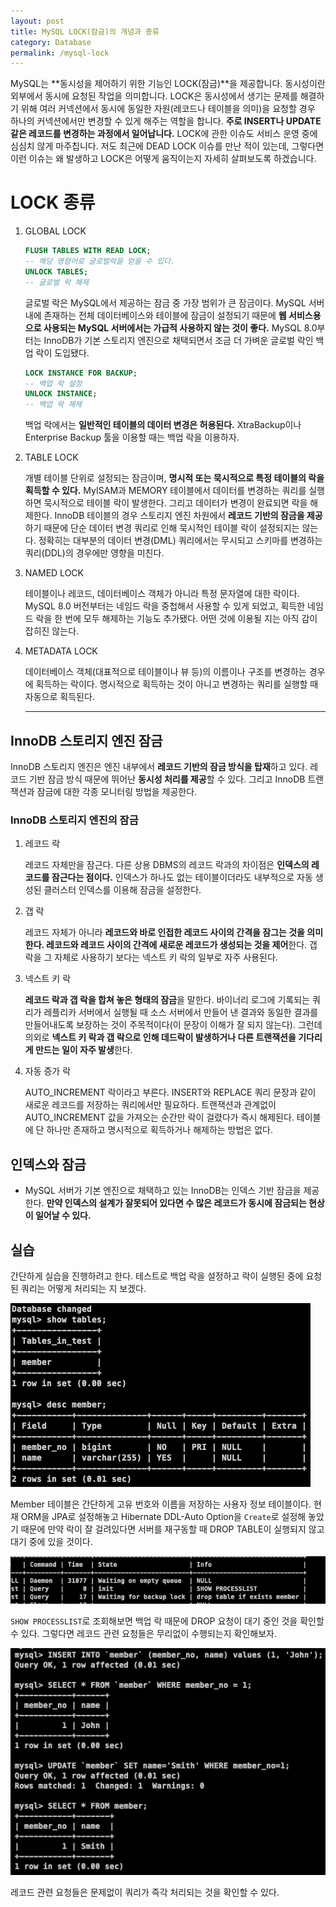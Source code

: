 ```yaml
---
layout: post
title: MySQL LOCK(잠금)의 개념과 종류
category: Database
permalink: /mysql-lock
---
```


MySQL는 **동시성을 제어하기 위한 기능인 LOCK(잠금)**을 제공합니다. 동시성이란 외부에서 동시에 요청된 작업을 의미합니다. LOCK은 동시성에서 생기는 문제를 해결하기 위해 여러 커넥션에서 동시에 동일한 자원(레코드나 테이블을 의미)을 요청할 경우 하나의 커넥션에서만 변경할 수 있게 해주는 역할을 합니다. **주로 INSERT나 UPDATE 같은 레코드를 변경하는 과정에서 일어납니다.** LOCK에 관한 이슈도 서비스 운영 중에 심심치 않게 마주칩니다. 저도 최근에 DEAD LOCK 이슈를 만난 적이 있는데, 그렇다면 이런 이슈는 왜 발생하고 LOCK은 어떻게 움직이는지 자세히 살펴보도록 하겠습니다.

# LOCK 종류

1. GLOBAL LOCK
    
    ```SQL
    FLUSH TABLES WITH READ LOCK;
    -- 해당 명령어로 글로벌락을 얻을 수 있다.
    UNLOCK TABLES;
    -- 글로벌 락 해제
    ```
    
    글로벌 락은 MySQL에서 제공하는 잠금 중 가장 범위가 큰 잠금이다. MySQL 서버 내에 존재하는 전체 데이터베이스와 테이블에 잠금이 설정되기 때문에 **웹 서비스용으로 사용되는 MySQL 서버에서는 가급적 사용하지 않는 것이 좋다.** MySQL 8.0부터는 InnoDB가 기본 스토리지 엔진으로 채택되면서 조금 더 가벼운 글로벌 락인 백업 락이 도입됐다.   
    
    ```SQL
    LOCK INSTANCE FOR BACKUP;
    -- 백업 락 설정
    UNLOCK INSTANCE;
    -- 백업 락 해제
    ```
    
    백업 락에서는 **일반적인 테이블의 데이터 변경은 허용된다.** XtraBackup이나 Enterprise Backup 툴을 이용할 때는 백업 락을 이용하자.   
    
2. TABLE LOCK
    
    개별 테이블 단위로 설정되는 잠금이며, **명시적 또는 묵시적으로 특정 테이블의 락을 획득할 수 있다.** MyISAM과 MEMORY 테이블에서 데이터를 변경하는 쿼리를 실행하면 묵시적으로 테이블 락이 발생한다. 그리고 데이터가 변경이 완료되면 락을 해제한다. InnoDB 테이블의 경우 스토리지 엔진 차원에서 **레코드 기반의 잠금을 제공**하기 때문에 단순 데이터 변경 쿼리로 인해 묵시적인 테이블 락이 설정되지는 않는다. 정확히는 대부분의 데이터 변경(DML) 쿼리에서는 무시되고 스키마를 변경하는 쿼리(DDL)의 경우에만 영향을 미친다.   
    
3. NAMED LOCK
    
    테이블이나 레코드, 데이터베이스 객체가 아니라 특정 문자열에 대한 락이다. MySQL 8.0 버전부터는 네임드 락을 중첩해서 사용할 수 있게 되었고, 획득한 네임드 락을 한 번에 모두 해제하는 기능도 추가됐다. 어떤 것에 이용될 지는 아직 감이 잡히진 않는다.   
    

1. METADATA LOCK
    
    데이터베이스 객체(대표적으로 테이블이나 뷰 등)의 이름이나 구조를 변경하는 경우에 획득하는 락이다. 명시적으로 획득하는 것이 아니고 변경하는 쿼리를 실행할 때 자동으로 획득된다.   
    
    ---
    

## InnoDB 스토리지 엔진 잠금

InnoDB 스토리지 엔진은 엔진 내부에서 **레코드 기반의 잠금 방식을 탑재**하고 있다. 레코드 기반 잠금 방식 때문에 뛰어난 **동시성 처리를 제공**할 수 있다. 그리고 InnoDB 트랜잭션과 잠금에 대한 각종 모니터링 방법을 제공한다.

### InnoDB 스토리지 엔진의 잠금

1. 레코드 락
    
    레코드 자체만을 잠근다. 다른 상용 DBMS의 레코드 락과의 차이점은 **인덱스의 레코드를 잠근다는 점이다.**  인덱스가 하나도 없는 테이블이더라도 내부적으로 자동 생성된 클러스터 인덱스를 이용해 잠금을 설정한다.   
    
2. 갭 락
    
    레코드 자체가 아니라 **레코드와 바로 인접한 레코드 사이의 간격을 잠그는 것을 의미한다. 레코드와 레코드 사이의 간격에 새로운 레코드가 생성되는 것을 제어**한다. 갭 락을 그 자체로 사용하기 보다는 넥스트 키 락의 일부로 자주 사용된다.   
    
3. 넥스트 키 락
    
    **레코드 락과 갭 락을 합쳐 놓은 형태의 잠금**을 말한다. 바이너리 로그에 기록되는 쿼리가 레플리카 서버에서 실행될 때 소스 서버에서 만들어 낸 결과와 동일한 결과를 만들어내도록 보장하는 것이 주목적이다(이 문장이 이해가 잘 되지 않는다). 그런데 의외로 **넥스트 키 락과 갭 락으로 인해 데드락이 발생하거나 다른 트랜잭션을 기다리게 만드는 일이 자주 발생**한다.   
    
4. 자동 증가 락
    
    AUTO_INCREMENT 락이라고 부른다. INSERT와 REPLACE 쿼리 문장과 같이 새로운 레코드를 저장하는 쿼리에서만 필요하다. 트랜잭션과 관계없이 AUTO_INCREMENT 값을 가져오는 순간만 락이 걸렸다가 즉시 해제된다. 테이블에 단 하나만 존재하고 명시적으로 획득하거나 해제하는 방법은 없다.   
    

## 인덱스와 잠금

- MySQL 서버가 기본 엔진으로 채택하고 있는 InnoDB는 인덱스 기반 잠금을 제공한다. **만약 인덱스의 설계가 잘못되어 있다면 수 많은 레코드가 동시에 잠금되는 현상이 일어날 수 있다.**   

## 실습

간단하게 실습을 진행하려고 한다. 테스트로 백업 락을 설정하고 락이 실행된 중에 요청된 쿼리는 어떻게 처리되는 지 보겠다.   

![screenshot](/assets/posts_screenshots/mysql-lock-1.png)

Member 테이블은 간단하게 고유 번호와 이름을 저장하는 사용자 정보 테이블이다. 현재 ORM을 JPA로 설정해놓고 Hibernate DDL-Auto Option을 `Create`로 설정해 놓았기 때문에 만약 락이 잘 걸려있다면 서버를 재구동할 때 DROP TABLE이 실행되지 않고 대기 중에 있을 것이다.   

![screenshot](/assets/posts_screenshots/mysql-lock-2.png)

`SHOW PROCESSLIST`로 조회해보면 백업 락 때문에 DROP 요청이 대기 중인 것을 확인할 수 있다. 그렇다면 레코드 관련 요청들은 무리없이 수행되는지 확인해보자.   

![screenshot](/assets/posts_screenshots/mysql-lock-3.png)

레코드 관련 요청들은 문제없이 쿼리가 즉각 처리되는 것을 확인할 수 있다.
